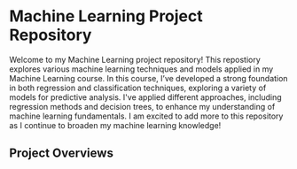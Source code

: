 # Machine Learning Project Repository

Welcome to my Machine Learning project repository! This repostiory explores various machine learning techniques and models applied in my Machine Learning course. 
In this course, I’ve developed a strong foundation in both regression and classification techniques, exploring a variety of models for predictive analysis. 
I've applied different approaches, including regression methods and decision trees, to enhance my understanding of machine learning fundamentals. 
I am excited to add more to this repository as I continue to broaden my machine learning knowledge!

## Project Overviews
